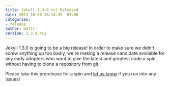 ```yaml
---
title: Jekyll 1.3.0.rc1 Released
date: 2013-10-28 18:14:39 -07:00
categories:
- release
author: mattr-
version: 1.3.0.rc1
---
```


Jekyll 1.3.0 is going to be a big release! In order to make sure we
didn't screw anything up too badly, we're making a release candidate
available for any early adopters who want to give the latest and
greatest code a spin without having to clone a repository from git.

Please take this prerelease for a spin and [let us
know](https://github.com/jekyll/jekyll/issues/new) if you run into any
issues!
